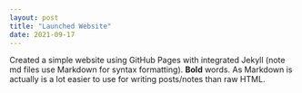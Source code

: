 ```yaml
---
layout: post
title: "Launched Website"
date: 2021-09-17
---
```

Created a simple website using GitHub Pages with integrated Jekyll (note md files use Markdown for syntax formatting).  **Bold** words.  As Markdown is actually is a lot easier to use for writing posts/notes than raw HTML.

